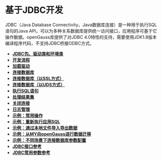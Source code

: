 # 基于JDBC开发

JDBC（Java Database Connectivity，Java数据库连接）是一种用于执行SQL语句的Java API，可以为多种关系数据库提供统一访问接口，应用程序可基于它操作数据。openGauss库提供了对JDBC 4.0特性的支持，需要使用JDK1.8版本编译程序代码，不支持JDBC桥接ODBC方式。

-   **[JDBC包、驱动类和环境类](JDBC包-驱动类和环境类.md)**  
-   **[开发流程](开发流程_JDBC.md)**  
-   **[加载驱动](加载驱动_JDBC.md)**  
-   **[连接数据库](连接数据库_JDBC.md)**  
-   **[连接数据库（以SSL方式）](连接数据库_以SSL方式.md)**  
-   **[连接数据库（以UDS方式）](连接数据库_UDS方式.md)**  
-   **[执行SQL语句](执行SQL语句_JDBC.md)**  
-   **[处理结果集](处理结果集_JDBC.md)**  
-   **[关闭连接](关闭连接_JDBC.md)**  
-   **[日志管理](日志管理.md)**  
-   **[示例：常用操作](示例-常用操作_JDBC.md)**  
-   **[示例：重新执行应用SQL](示例-重新执行应用SQL.md)**  
-   **[示例：通过本地文件导入导出数据](示例-通过本地文件导入导出数据.md)**  
-   **[示例：从MY向openGauss进行数据迁移](示例-从MY向openGauss进行数据迁移.md)**  
-   **[示例：不同场景下连接数据库参数配置](示例-不同场景下连接数据库参数配置.md)**
-   **[JDBC接口参考](JDBC接口参考.md)**  
-   **[JDBC常用参数参考](JDBC常用参数参考.md)**  

